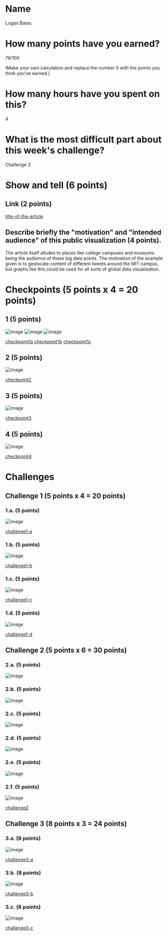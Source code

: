 # Name

Logan Bates

# How many points have you earned?

79/100

(Make your own calculation and replace the number 0 with the points you think you've earned.)

# How many hours have you spent on this?

4

# What is the most difficult part about this week's challenge?

Challenge 3

# Show and tell (6 points)

## Link (2 points)

[title-of-the-article](http://www.technologyreview.com/view/531596/how-3-d-printing-is-revolutionizing-the-display-of-big-data/)

## Describe briefly the "motivation" and "intended audience" of this public visualization (4 points).

The article itself alludes to places like college campuses and museums being the audience of these big data points. The motivation of the example given is to geolocate content of different tweets around the MIT campus, but graphs like this could be used for all sorts of global data visualization.

# Checkpoints (5 points x 4 = 20 points)

## 1 (5 points)

![image](checkpoint1a.png?raw=true)
![image](checkpoint1b.png?raw=true)
![image](checkpoint1c.png?raw=true)

[checkpoint1a](checkpoint1a.html)
[checkpoint1b](checkpoint1b.html)
[checkpoint1c](checkpoint1c.html)

## 2 (5 points)

![image](checkpoint2.png?raw=true)

[checkpoint2](checkpoint2.html)

## 3 (5 points)

![image](checkpoint3.PNG?raw=true)

[checkpoint3](checkpoint3.html)

## 4 (5 points)

![image](checkpoint4.PNG?raw=true)

[checkpoint4](checkpoint4.html)

# Challenges

## Challenge 1 (5 points x 4 = 20 points)

### 1.a. (5 points)

![image](challenge1a.PNG?raw=true)

[challenge1-a](challenge1a.html)

### 1.b. (5 points)

![image](challenge1b.PNG?raw=true)

[challenge1-b](challenge1b.html)

### 1.c. (5 points)

![image](challenge1c.PNG?raw=true)

[challenge1-c](challenge1c.html)

### 1.d. (5 points)

![image](challenge1d.PNG?raw=true)

[challenge1-d](checkpoint1d.html)

## Challenge 2 (5 points x 6 = 30 points)

### 2.a. (5 points)

![image](challenge2a.PNG?raw=true)

### 2.b. (5 points)

![image](challenge2b.PNG?raw=true)

### 2.c. (5 points)

![image](challenge2c.PNG?raw=true)

### 2.d. (5 points)

![image](challenge2d.PNG?raw=true)

### 2.e. (5 points)

![image](challenge2e.PNG?raw=true)

### 2.f. (5 points)

![image](challenge2f.PNG?raw=true)

[challenge2](challenge2.html)

## Challenge 3 (8 points x 3 = 24 points)

### 3.a. (8 points)

![image](challenge3a..png?raw=true)

[challenge3-a](challenge3a.html)

### 3.b. (8 points)

![image](challenge3b.png?raw=true)

[challenge3-b](challenge3b.html)

### 3.c. (8 points)

![image](challenge3c.png?raw=true)

[challenge3-c](challenge3c.html)
